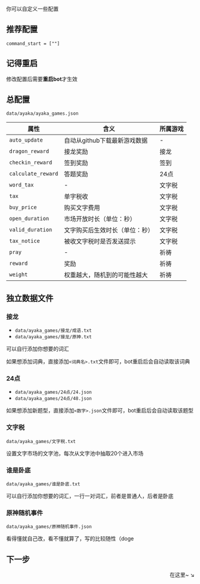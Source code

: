 你可以自定义一些配置

## 推荐配置

```
command_start = [""]
```

## 记得重启

修改配置后需要**重启bot**才生效

## 总配置

`data/ayaka/ayaka_games.json`

| 属性               | 含义                           | 所属游戏 |
| ------------------ | ------------------------------ | -------- |
| `auto_update`      | 自动从github下载最新游戏数据   | -        |
| `dragon_reward`    | 接龙奖励                       | 接龙     |
| `checkin_reward`   | 签到奖励                       | 签到     |
| `calculate_reward` | 答题奖励                       | 24点     |
| `word_tax`         | -                              | 文字税   |
| `tax`              | 单字税收                       | 文字税   |
| `buy_price`        | 购买文字费用                   | 文字税   |
| `open_duration`    | 市场开放时长（单位：秒）       | 文字税   |
| `valid_duration`   | 文字购买后生效时长（单位：秒） | 文字税   |
| `tax_notice`       | 被收文字税时是否发送提示       | 文字税   |
| `pray`             | -                              | 祈祷     |
| `reward`           | 奖励                           | 祈祷     |
| `weight`           | 权重越大，随机到的可能性越大   | 祈祷     |

## 独立数据文件

### 接龙

- `data/ayaka_games/接龙/成语.txt`
- `data/ayaka_games/接龙/原神.txt`

可以自行添加你想要的词汇

如果想添加词典，直接添加`<词典名>.txt`文件即可，bot重启后会自动读取该词典

### 24点

- `data/ayaka_games/24点/24.json`
- `data/ayaka_games/24点/48.json`

如果想添加新题型，直接添加`<数字>.json`文件即可，bot重启后会自动读取该题型

### 文字税

`data/ayaka_games/文字税.txt`

设置文字市场的文字池，每次从文字池中抽取20个进入市场

### 谁是卧底

`data/ayaka_games/谁是卧底.txt`

可以自行添加你想要的词汇，一行一对词汇，前者是普通人，后者是卧底

### 原神随机事件

`data/ayaka_games/原神随机事件.json`

看得懂就自己改，看不懂就算了，写的比较随性（doge

## 下一步

<div align="right">
    在这里~ ↘
</div>
